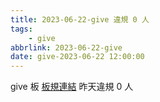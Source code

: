 ```yaml
---
title: 2023-06-22-give 違規 0 人
tags:
    - give
abbrlink: 2023-06-22-give
date: give-2023-06-22 12:00:00
---
```

give 板 [板規連結](https://www.ptt.cc/bbs/give/M.1612495900.A.C32.html)
昨天違規 0 人
